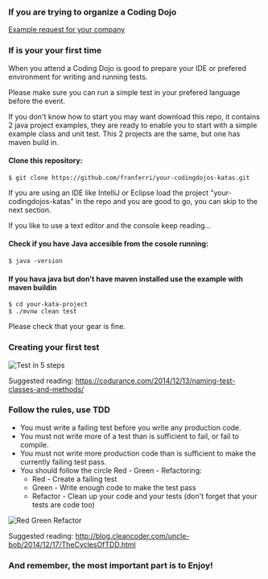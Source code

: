 
### If you are trying to organize a Coding Dojo

[Example request for your company](https://github.com/franferri/your-codingdojos-katas/blob/master/Example%20request%20for%20your%20company.md)

### If is your your first time

When you attend a Coding Dojo is good to prepare your IDE or prefered environment for writing and running tests.

Please make sure you can run a simple test in your prefered language before the event.

If you don't know how to start you may want download this repo, it contains 2 java project examples, they are ready to enable you to start with a simple example class and unit test. This 2 projects are the same, but one has maven build in.

#### Clone this repository:
    $ git clone https://github.com/franferri/your-codingdojos-katas.git

If you are using an IDE like IntelliJ or Eclipse load the project "your-codingdojos-katas" in the repo and you are good to go, you can skip to the next section. 

If you like to use a text editor and the console keep reading...

#### Check if you have Java accesible from the cosole running:
    $ java -version

#### If you hava java but don't have maven installed use the example with maven buildin

    $ cd your-kata-project
    $ ./mvnw clean test

Please check that your gear is fine.

### Creating your first test

![Test in 5 steps](https://github.com/franferri/your-codingdojos-katas/blob/master/images/test_in_5_steps.jpg)

Suggested reading: https://codurance.com/2014/12/13/naming-test-classes-and-methods/

### Follow the rules, use TDD
* You must write a failing test before you write any production code.
* You must not write more of a test than is sufficient to fail, or fail to compile.
* You must not write more production code than is sufficient to make the currently failing test pass.
* You should follow the circle Red - Green - Refactoring:
  * Red - Create a failing test
  * Green - Write enough code to make the test pass
  * Refactor - Clean up your code and your tests (don't forget that your tests are code too)

![Red Green Refactor](https://github.com/franferri/your-codingdojos-katas/blob/master/images/red_green_refactor.jpg)

Suggested reading: http://blog.cleancoder.com/uncle-bob/2014/12/17/TheCyclesOfTDD.html

### And remember, the most important part is to Enjoy!
